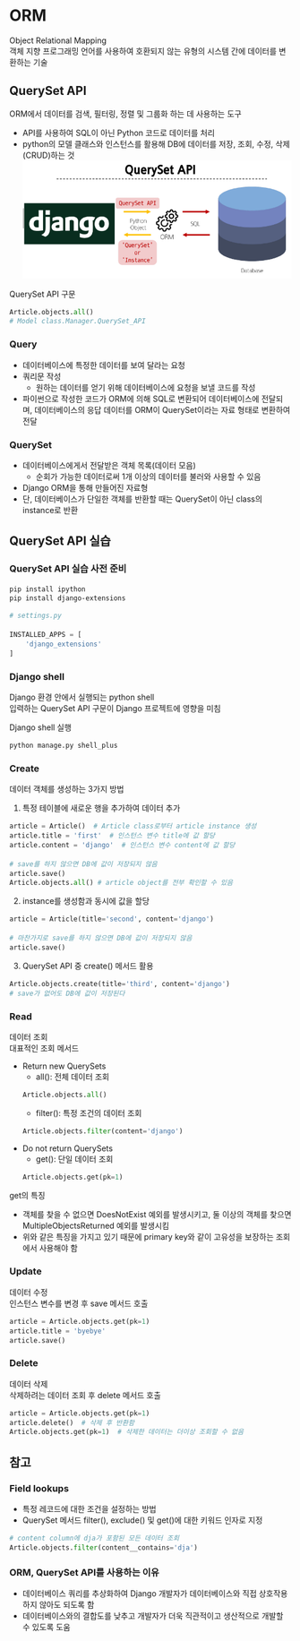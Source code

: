 # ORM
Object Relational Mapping  
객체 지향 프로그래밍 언어를 사용하여 호환되지 않는 유형의 시스템 간에 데이터를 변환하는 기술

## QuerySet API
ORM에서 데이터를 검색, 필터링, 정렬 및 그룹화 하는 데 사용하는 도구
- API를 사용하여 SQL이 아닌 Python 코드로 데이터를 처리
- python의 모델 클래스와 인스턴스를 활용해 DB에 데이터를 저장, 조회, 수정, 삭제(CRUD)하는 것
![QuerySet API](./img/queryset_api.PNG)

QuerySet API 구문
```python
Article.objects.all()
# Model class.Manager.QuerySet_API
```

### Query
- 데이터베이스에 특정한 데이터를 보여 달라는 요청
- 쿼리문 작성
  - 원하는 데이터를 얻기 위해 데이터베이스에 요청을 보낼 코드를 작성
- 파이썬으로 작성한 코드가 ORM에 의해 SQL로 변환되어 데이터베이스에 전달되며, 데이터베이스의 응답 데이터를 ORM이 QuerySet이라는 자료 형태로 변환하여 전달

### QuerySet
- 데이터베이스에게서 전달받은 객체 목록(데이터 모음)
  - 순회가 가능한 데이터로써 1개 이상의 데이터를 불러와 사용할 수 있음
- Django ORM을 통해 만들어진 자료형
- 단, 데이터베이스가 단일한 객체를 반환할 때는 QuerySet이 아닌 class의 instance로 반환

## QuerySet API 실습

### QuerySet API 실습 사전 준비
```bash
pip install ipython
pip install django-extensions
```
```python
# settings.py

INSTALLED_APPS = [
    'django_extensions'
]
```

### Django shell
Django 환경 안에서 실행되는 python shell  
입력하는 QuerySet API 구문이 Django 프로젝트에 영향을 미침  

Django shell 실행
```bash
python manage.py shell_plus
```

### Create
데이터 객체를 생성하는 3가지 방법  
1. 특정 테이블에 새로운 행을 추가하여 데이터 추가
```python
article = Article()  # Article class로부터 article instance 생성
article.title = 'first'  # 인스턴스 변수 title에 값 할당
article.content = 'django'  # 인스턴스 변수 content에 값 할당

# save를 하지 않으면 DB에 값이 저장되지 않음
article.save()
Article.objects.all() # article object를 전부 확인할 수 있음
```
<!-- Django ORM 0325 22page부터 다시 정리 -->
2. instance를 생성함과 동시에 값을 할당
```python
article = Article(title='second', content='django')

# 마찬가지로 save를 하지 않으면 DB에 값이 저장되지 않음
article.save()
```
3. QuerySet API 중 create() 메서드 활용
```python
Article.objects.create(title='third', content='django')
# save가 없어도 DB에 값이 저장된다
```

### Read
데이터 조회  
대표적인 조회 메서드
- Return new QuerySets
  - all(): 전체 데이터 조회
  ```python
  Article.objects.all()
  ```
  - filter(): 특정 조건의 데이터 조회
  ```python
  Article.objects.filter(content='django')
  ```
- Do not return QuerySets
  - get(): 단일 데이터 조회
  ```python
  Article.objects.get(pk=1)
  ```

get의 특징
- 객체를 찾을 수 없으면 DoesNotExist 예외를 발생시키고, 둘 이상의 객체를 찾으면 MultipleObjectsReturned 예외를 발생시킴
- 위와 같은 특징을 가지고 있기 때문에 primary key와 같이 고유성을 보장하는 조회에서 사용해야 함

### Update
데이터 수정  
인스턴스 변수를 변경 후 save 메서드 호출
```python
article = Article.objects.get(pk=1)
article.title = 'byebye'
article.save()
```

### Delete
데이터 삭제  
삭제하려는 데이터 조회 후 delete 메서드 호출
```python
article = Article.objects.get(pk=1)
article.delete()  # 삭제 후 반환함
Article.objects.get(pk=1)  # 삭제한 데이터는 더이상 조회할 수 없음
```

## 참고

### Field lookups
- 특정 레코드에 대한 조건을 설정하는 방법
- QuerySet 메서드 filter(), exclude() 및 get()에 대한 키워드 인자로 지정

```python
# content column에 dja가 포함된 모든 데이터 조회
Article.objects.filter(content__contains='dja')
```

### ORM, QuerySet API를 사용하는 이유
- 데이터베이스 쿼리를 추상화하여 Django 개발자가 데이터베이스와 직접 상호작용하지 않아도 되도록 함
- 데이터베이스와의 결합도를 낮추고 개발자가 더욱 직관적이고 생산적으로 개발할 수 있도록 도움